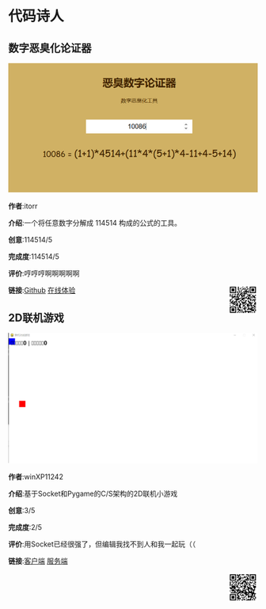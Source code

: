 # 代码诗人

## 数字恶臭化论证器

![1](./assets/code-1.png)

**作者**:itorr

**介绍**:一个将任意数字分解成 114514 构成的公式的工具。

**创意**:114514/5

**完成度**:114514/5

**评价**:哼哼哼啊啊啊啊啊

**链接**:[Github](https://github.com/itorr/homo) [在线体验](https://lab.magiconch.com/homo/)
<img src="./assets/code-1-qrc.png" width="60px" style="float:right">

## 2D联机游戏
![2](./assets/code-2.png)

**作者**:winXP11242

**介绍**:基于Socket和Pygame的C/S架构的2D联机小游戏

**创意**:3/5

**完成度**:2/5

**评价**:用Socket已经很强了，但编辑我找不到人和我一起玩（（

**链接**:[客户端](https://shequ.codemao.cn/community/1634916) [服务端](https://shequ.codemao.cn/community/1634914)

<img src="./assets/code-2-qrc.png" width="60px" style="float:right">